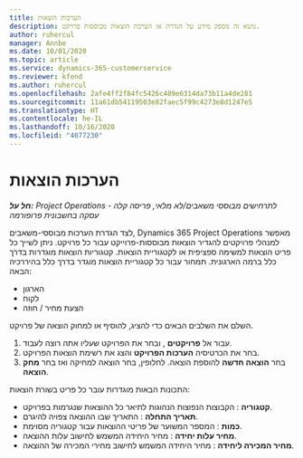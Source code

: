 ```yaml
---
title: הערכות הוצאות
description: נושא זה מספק מידע על הגדרת או הערכת הוצאות מבוססות פרויקט.
author: ruhercul
manager: Annbe
ms.date: 10/01/2020
ms.topic: article
ms.service: dynamics-365-customerservice
ms.reviewer: kfend
ms.author: ruhercul
ms.openlocfilehash: 2afe4ff2f84fc5426c409e6314da73b11a4de281
ms.sourcegitcommit: 11a61db54119503e82faec5f99c4273e8d1247e5
ms.translationtype: HT
ms.contentlocale: he-IL
ms.lasthandoff: 10/16/2020
ms.locfileid: "4077230"
---
```

# <a name="expense-estimates"></a>הערכות הוצאות
_**חל על:** Project Operations לתרחישים מבוססי משאבים/לא מלאי, פריסה קלה - עסקה בחשבונית פרופורמה_

לצד הגדרת הערכות מבוססי-משאבים, Dynamics 365 Project Operations מאפשר למנהלי פרויקטים להגדיר הוצאות מבוססות-פרוייקט עבור כל פרויקט. ניתן לשייך כל פריט הוצאות למשימה ספציפית או לקטגוריית הוצאות. קטגוריות הוצאות מוגדרות בדרך כלל ברמה הארגונית. תמחור עבור כל קטגוריית הוצאות מוגדר בדרך כלל בהיררכיה הבאה:

- הארגון
- לקוח
- הצעת מחיר / חוזה

השלם את השלבים הבאים כדי להציג, להוסיף או למחוק הוצאה של פרויקט.

1. עבור אל **פרויקטים** , ובחר את הפרויקט שעליו אתה רוצה לעבוד.
2. בחר את הכרטיסיה **הערכות הפרויקט** והצג את רשימת הוצאות הפרויקט.
3. בחר **הוצאה חדשה** להוספת הוצאה. לחלופין, בחר הוצאה למחיקה ואז בחר **מחק הוצאה**.

התכונות הבאות מוגדרות עובר כל פריט בשורת הוצאות:

- **קטגוריה** : הקבוצות הנפוצות הנהוגות לתיאר כל ההוצאות שנגרמות בפרויקט.
- **תאריך התחלה** : התאריך שבו ההוצאה צפויה להיגרם.
- **כמות** : המספר המשוער של פריטי ההוצאות עבור קטגוריה מסוימת.
- **מחיר עלות יחידה** : מחיר היחידה המשמש לחישוב עלות ההוצאה.
- **מחיר המכירה ליחידה** : מחיר היחידה המשמש לחישוב מחירי המכירה של ההוצאה.

